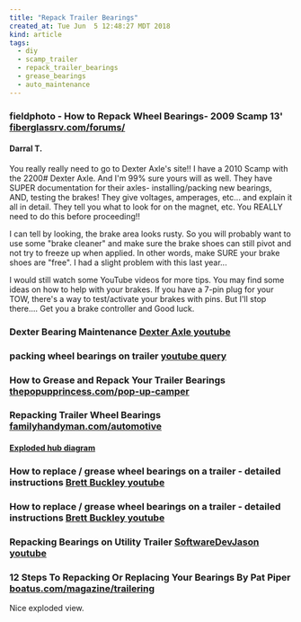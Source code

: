 ```yaml
---
title: "Repack Trailer Bearings"
created_at: Tue Jun  5 12:48:27 MDT 2018
kind: article
tags:
  - diy
  - scamp_trailer
  - repack_trailer_bearings
  - grease_bearings
  - auto_maintenance
---
```


<h3>
  fieldphoto - How to Repack Wheel Bearings- 2009 Scamp 13'
  <a href="http://www.fiberglassrv.com/forums/f72/how-to-repack-wheel-bearings-2009-scamp-13-a-75965.html" target="_blank">fiberglassrv.com/forums/</a>
</h3>

<h4>Darral T.</h4>
	
You really really need to go to Dexter Axle's site!! I have a 2010 Scamp with the 2200# Dexter Axle. And I'm 99% sure yours will as well. They have SUPER documentation for their axles- installing/packing new bearings, AND, testing the brakes! They give voltages, amperages, etc... and explain it all in detail. They tell you what to look for on the magnet, etc. You REALLY need to do this before proceeding!!

I can tell by looking, the brake area looks rusty. So you will probably want to use some "brake cleaner" and make sure the brake shoes can still pivot and not try to freeze up when applied. In other words, make SURE your brake shoes are "free". I had a slight problem with this last year...

I would still watch some YouTube videos for more tips. You may find some ideas on how to help with your brakes. If you have a 7-pin plug for your TOW, there's a way to test/activate your brakes with pins. But I'll stop there.... Get you a brake controller and Good luck. 

<h3>
  Dexter Bearing Maintenance
  <a href="https://www.youtube.com/watch?v=GnH-h3W9XvI" target="_blank">Dexter Axle youtube</a>
</h3>

<h3>
  packing wheel bearings on trailer
  <a href="https://www.youtube.com/results?search_query=packing+wheel+bearings+on+trailer" target="_blank">youtube query</a>
</h3>

<h3>
  How to Grease and Repack Your Trailer Bearings
  <a href="http://www.thepopupprincess.com/pop-up-camper-maintenance/how-to-grease-and-repack-your-trailer-bearings/" target="_blank">thepopupprincess.com/pop-up-camper</a>
</h3>

<h3>
  Repacking Trailer Wheel Bearings
  <a href="https://www.familyhandyman.com/automotive/utility-trailer/repacking-trailer-wheel-bearings/view-all/" target="_blank">familyhandyman.com/automotive</a>
</h3>

<h4>
  <a href="https://cdn1.tmbi.com/TFH/Attachments/FH04NOV_TRAILB_04.pdf" target="_blank">Exploded hub diagram</a>
</h4>

<h3>
  How to replace / grease wheel bearings on a trailer - detailed instructions
  <a href="https://www.youtube.com/watch?v=Q9qXfLrcuKg" target="_blank">Brett Buckley youtube</a>
</h3>

<h3>
  How to replace / grease wheel bearings on a trailer - detailed instructions
  <a href="https://www.youtube.com/watch?v=Q9qXfLrcuKg" target="_blank">Brett Buckley youtube</a>
</h3>

<h3>
  Repacking Bearings on Utility Trailer
  <a href="https://www.youtube.com/watch?v=iMXLcbllwDM" target="_blank">SoftwareDevJason youtube</a>
</h3>

<h3>
  12 Steps To Repacking Or Replacing Your Bearings By Pat Piper
  <a href="http://www.boatus.com/magazine/trailering/2013/October/repacking-or-replacing-your-trailer-tire-bearings.asp" target="_blank">boatus.com/magazine/trailering</a>
</h3>

Nice exploded view.

<!--
html boilerplate fragments
<a href="" target="_blank"></a>
<a name=""></a>
<img src="" width="400px">
<ul>
  <li></li>
  <li><a href="" target="_blank"></a></li>
</ul>
<pre>
</pre>
<p style="margin-bottom: 2em;"></p>
<hr style="border: 0; height: 3px; background: #333; background-image: linear-gradient(to right, #ccc, #333, #ccc);">
<pre><code>
</code></pre>
<math xmlns='http://www.w3.org/1998/Math/MathML' display='block'>
</math>
-->
